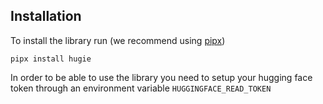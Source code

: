 ## Installation

To install the library run (we recommend using [pipx](https://pypa.github.io/pipx/))

```
pipx install hugie
```

In order to be able to use the library you need to setup
your hugging face token through an environment variable
`HUGGINGFACE_READ_TOKEN`
